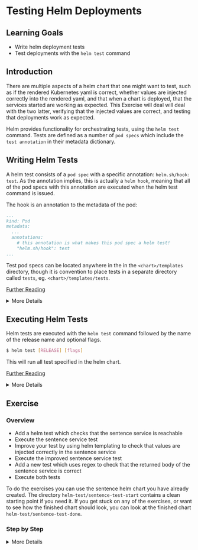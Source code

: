 # Testing Helm Deployments

## Learning Goals

- Write helm deployment tests
- Test deployments with the `helm test` command

## Introduction

There are multiple aspects of a helm chart that one might want to test, such as if the rendered Kubernetes yaml is correct, whether values are injected correctly into the rendered yaml, and that when a chart is deployed, that the services started are working as expected.
This Exercise will deal will deal with the two latter, verifying that the injected values are correct, and testing that deployments work as expected.

Helm provides functionality for orchestrating tests, using the `helm test` command.
Tests are defined as a number of `pod specs` which include the `test annotation` in their metadata dictionary.

## Writing Helm Tests

A helm test consists of a `pod spec` with a specific annotation: `helm.sh/hook: test`.
As the annotation implies, this is actually a `helm hook`, meaning that all of the pod specs with this annotation are executed when the helm test command is issued.

The hook is an annotation to the metadata of the pod:

```yaml
...
kind: Pod
metadata:
  ...
  annotations:
    # this annotation is what makes this pod spec a helm test!
    "helm.sh/hook": test
...
```

Test pod specs can be located anywhere in the in the `<chart>/templates` directory, though it is convention to place tests in a separate directory called `tests`, eg. `<chart>/templates/tests`.

[Further Reading](https://helm.sh/docs/topics/chart_tests/)

<details>
<summary>More Details</summary>

##### Helm Test Template

Below is an example of a complete boilerplate test pod spec:

```yaml
apiVersion: v1
kind: Pod
metadata:
  name: "{{ .Release.Name }}-example-test"
  annotations:
    # this annotation is what makes this pod spec a helm test!
    "helm.sh/hook": test
spec:
  restartPolicy: Never
  containers:
    - name: "{{ .Release.Name }}-example-test"
      image: <container-image>:<tag>
      command: ["example-command", "example-argument"]
```

**Note** that we set the `restartPolicy` to `Never`.
If we do not specify a restart policy, Kubernetes will try to be helpful, and will keep restarting our test pods, which will eventually fail the test once it reaches it's timeout.
Therefore make sure to specify the `restartPolicy`.

You can of course use all of the functionality of normal pod specs when writing tests, as well as use variable injection to template the tests themselves.

Here is an example test that will check if the http endpoint of the sentences application responds to requests:

```yaml
apiVersion: v1
kind: Pod
metadata:
  name: "{{ .Release.Name }}-sentence-svc-test"
  annotations:
    # this annotation is what makes this pod spec a helm test!
    "helm.sh/hook": test
spec:
  restartPolicy: Never
  containers:
    - name: "{{ .Release.Name }}-sentence-svc-test"
      image: praqma/network-multitool:minimal
      command: ["curl", "-s", "sentence:8080"]
```

##### command vs. args

When writing helm tests, you are likely to want to override the origin `ENTRYPOINT` or `CMD` defined in the Dockerfile of the image used in the test.
In kubernetes this is done, slightly unintuitively, by using the `command` key of the container spec to define the `ENTRYPOINT`, and the `args` key to define the `CMD` of the container.

An example of overwriting the entrypoint of container:
```yaml
spec:
  containers:
      ...
      command: ["curl", "-s", "sentence:8080"]
```

An example of overwriting both the entrypoint (with `command`) and the cmd (with `args`)
```yaml
spec:
  containers:
      ...
      command: ["curl"]
      args: ["-s", "sentence:8080"]
```
You can of course also use `args` by itself without modifying the `command`.

[Further Reading](https://kubernetes.io/docs/tasks/inject-data-application/define-command-argument-container/)

##### Helm Hooks / Automatically Removing Test Pods

You can use helm hooks in your test pod specs to do useful things.
An example could be to delete pods after they have completed successfully.
This is done with the `helms.sh/hook-delete-policy: hook-succeeded` hook.
The new hook is added to the annotations of the pod spec:

```yaml
apiVersion: v1
kind: Pod
metadata:
  name: "{{ .Release.Name }}-example-test"
  annotations:
    # this annotation is what makes this pod spec a helm test!
    "helm.sh/hook": test
    # we can use this hook to automatically delete the pod
    # after the test has succussfully run, but keep the pod if it fails
    # such that we can inspect why it failed
    "helm.sh/hook-delete-policy": hook-succeeded
```

> Note: With the current version of helm, v3.5.4, when using this hook, pods are deleted immediately, which means that the `helm test --logs <release>` will not print the logs, as the pods are deleted too early.
> This is a [known issue](https://github.com/helm/helm/issues/9098) and will hopefully soon be fixed.


[Further Reading](https://helm.sh/docs/topics/charts_hooks/)

##### (Don't Put) Multiple Test-Containers in the same Pod

Best practice when writing helm tests is to have each test container in it's own pod, but you can technically add as many containers to your test pods as you want.
Having multiple containers in the same pod, will mean that the pod will only succeed if all of the containers exit successfully, and the pod will fail if just one of the containers exit unsuccessfully.
This can be a useful pattern in certain cases, but you should know that if do so, the `helm test --logs` command will not work, as helm will not know which of the containers in the pod to get logs from, and it will be up to you to gather the logs some other way.
Therefore best practice is to put each test into it's own pod, such that all test logs can be viewed easily.

</details>

## Executing Helm Tests


Helm tests are executed with the `helm test` command followed by the name of the release name and optional flags.
```sh
$ helm test [RELEASE] [flags]
```
This will run all test specified in the helm chart.

[Further Reading](https://helm.sh/docs/helm/helm_test/)

<details>
<summary>More Details</summary>

##### Viewing Test Logs
The stdout/stderr of the test pods can be conveniently viewed when running tests by using the `--logs` flag on the test command.
```sh
$ helm test --logs [RELEASE]
```
The above command will run all of the tests and print the logs of each of the tests.

##### Waiting for all Chart Resources to be Ready
When deploying a helm chart that has tests, one will usually execute the tests each time a deployment of the chart is done.
One has to note though that executing a `$ helm test` immediately after a `$ helm install` might produce false failed tests, as the helm test command does not check if all of the chart resources are ready.
To alleviate this we can use the `--wait` flag on the install command to make helm wait for all of the chart resources to be ready before moving to the next command.
```sh
$ helm install --wait [RELEASE] [CHART] && helm test [RELEASE]
```
Hence the above command would first install the chart, then wait for all of the chart resources to be in the ready state, and then run the tests.


</details>

## Exercise

### Overview

- Add a helm test which checks that the sentence service is reachable
- Execute the sentence service test
- Improve your test by using helm templating to check that values are injected correctly in the sentence service
- Execute the improved sentence service test
- Add a new test which uses regex to check that the returned body of the sentence service is correct
- Execute both tests

To do the exercises you can use the sentence helm chart you have already created.
The directory `helm-test/sentence-test-start` contains a clean starting point if you need it.
If you get stuck on any of the exercises, or want to see how the finished chart should look, you can look at the finished chart `helm-test/sentence-test-done`.

### Step by Step

<details>
<summary>More Details</summary>

##### * Add a helm test which checks that the sentence service is reachable

Start by adding a `tests` directory to the templates of your sentences helm chart:
```sh
mkdir sentence-app/templates/tests
```
(assuming that your helm chart is called `sentence-app`)

Create a file in the new tests directory called `sentence-svc-test.yaml`, and add the following code to the file:
```yaml
apiVersion: v1
kind: Pod
metadata:
  name: "{{ .Release.Name }}-sentence-svc-test"
  annotations:
    # this annotation is what makes this pod spec a helm test!
    "helm.sh/hook": test
spec:
  restartPolicy: Never
  containers:
    - name: "{{ .Release.Name }}-sentence-svc-test"
      image: praqma/network-multitool:minimal
      command: ["curl", "-s", "sentence:8080"]
```

This helm test will run a pod, the pod will run a single container, which will use the curl command to make a HTTP request to the sentence service.
If the curl command receives a 200 response, then the container will exit with code 0, indicating a success.
If the curl command does not receive a 200 response, the container will exit with a code that is greater than 0, indicating a failed test.

Thus we can use this simple test to verify that after we have installed our chart, that our services are actually responding!

#### * Execute the sentence service test

Now let's execute the new test that we have created.
First we have to deploy the test to the Kubernetes cluster, so that Kubernetes knows what to do when we issue the test command, we can do that by upgrading the existing deployment.
If the chart is not currently installed, you should install it instead of upgrading.
```sh
$ helm upgrade sentences sentence-app
Release "sentences" has been upgraded. Happy Helming!
NAME: sentences
LAST DEPLOYED: Wed Apr 28 08:42:36 2021
NAMESPACE: default
STATUS: deployed
REVISION: 2
```

Verify that all resources are correctly deployed with `kubectl get`.

It is important that all pods are in the `ready` state, since otherwise we might get a false negative when we run the test.

Now execute the test:
```sh
$ helm test sentences
NAME: sentences
LAST DEPLOYED: Wed Apr 28 08:42:36 2021
NAMESPACE: default
STATUS: deployed
REVISION: 2
TEST SUITE:     sentences-sentence-svc-test
Last Started:   Wed Apr 28 08:42:41 2021
Last Completed: Wed Apr 28 08:42:45 2021
Phase:          Succeeded
```

As we can see from the output, the test executed successfully.

We can inspect the test pod:
```sh
$ kubectl get pods
NAME                             READY   STATUS      RESTARTS   AGE
NAME                             READY   STATUS      RESTARTS   AGE
sentence-age-7c948b5d88-vrmbp    1/1     Running     0          3m27s
sentence-name-5687d74d64-mmhzs   1/1     Running     0          3m27s
sentences-668bd45d9-t5gn4        1/1     Running     0          3m27s
sentences-sentence-svc-test      0/1     Completed   0          2m58s

$ kubectl logs sentences-sentence-svc-test
Michael is 17 years
```

Clean up the test pod:
```sh
$ kubectl delete pod sentences-sentece-svc-test
```

#### * Improve your test by using helm templating to check that values are injected correctly in the sentence service

Now let's test the templating functionality of helm.

Change the following lines in your sentence service template `templates/sentences-svc.yaml`:

From:
```yaml
...
metadata:
  ...
  name: sentence
spec:
  ports:
    - port: 8080
      ...
  ...
```
To:
```yaml
...
metadata:
  ...
  name: {{ .Values.sentences.service.name }}
spec:
  ports:
    - port: {{ .Values.sentences.service.port }}
      ...
  ...
```


Next we change the test to use the same service name and port:

Change `templates/tests/sentence-svc-test.yaml` from:
```yaml
...
spec:
  ...
  containers:
    ...
      command: ["curl", "-s", "sentence:8080"]
```

To:
```yaml
...
spec:
  ...
  containers:
    ...
      command: ["curl", "-s", "{{ .Values.sentences.service.name }}:{{ .Values.sentences.service.port }}"]
```

Next we add the service name and port values to the `values.yaml`.
Edit `sentence-app/values.yaml`, and add the `name: sentence` and `port: 9090` values under the sentence service:
```yaml
sentences:
  ...
  service:
    ...
    port: 9090
    name: sentence
```

This change enables us to template the service name and port that the sentence service will use.
The cool thing is that we can use the same templating in our test specification.
This is cool because we can use it to test that the service is actually using the values we have specified.

#### * Execute the improved sentence service test

Upgrade the helm installation like you did before, and run the test the same way as before.

The test should succeed.

Remember to clean up the test pod after the test has run.

#### * Add a new test which uses regex to check that the returned body of the sentence service is correct

Helm test pod specs can contain any container executing arbitrary commands.
Let's try a more elaborate test.
We will use regex to test that the body of the HTTP response follows an exepcted pattern, in order verify that the service is not only responding, but returns the correct result.

The sentence application returns a response that looks like this:
```
Terry is 89 years
```
We can break that into a pattern with four sections: a capitalized name, the word 'is', a number and finally the word 'years'.

We can create a regex statement to match this:
```regex
^[A-Z][a-z]+\ is\ \d+\ years$
```
If you are not sure how regex works, then don't worry, the important part is that this statement will verify that a response from the service follows the pattern outlined above.

We could verify the regex using shell commands, but that can get messy and hard to maintain, so let's use programming language to write our test in.

We have prepared a small golang program that will query the endpoint and very the regex.
The golang code is located in `helm-test/sentence-regex-test/sentence_regex.go`, but the implementation is not important for the purpose of this exercise.
The program will return a exit code 0 if the regex matches, and 1 if it does not.
The program has already been packaged in a [docker image](https://hub.docker.com/r/releasepraqma/sentence-regex-test) so that we can use it a test spec.

We add a new test spec:

Create a new file: `sentence-app/templates/tests/sentence-regex-test.yaml`

And add the code:
```yaml
apiVersion: v1
kind: Pod
metadata:
  name: "{{ .Release.Name }}-sentence-regex-test"
  annotations:
    "helm.sh/hook": test
spec:
  restartPolicy: Never
  containers:
    - name: "{{ .Release.Name }}-sentence-regex-test"
      image: releasepraqma/sentence-regex-test:latest
      args: ["http://{{ .Values.sentences.service.name }}:{{ .Values.sentences.service.port }}"]
```

The above pod spec should look familiar, and the interesting to note is that it uses the image with the regex golang test, and takes the templated endpoint as it's argument.


#### * Execute both tests

Now upgrade the helm chart to install the new test.

Execute the test command.
This time helm will execute both of our tests sequentially:

```sh
$ helm test sentences
NAME: sentences
LAST DEPLOYED: Wed Apr 28 09:30:59 2021
NAMESPACE: default
STATUS: deployed
REVISION: 3
TEST SUITE:     sentences-sentence-regex-test
Last Started:   Wed Apr 28 09:31:08 2021
Last Completed: Wed Apr 28 09:31:13 2021
Phase:          Succeeded
TEST SUITE:     sentences-sentence-svc-test
Last Started:   Wed Apr 28 09:31:13 2021
Last Completed: Wed Apr 28 09:31:14 2021
Phase:          Succeeded

$ kubectl logs sentences-sentence-regex-test
2021/04/28 07:31:13 response: ' Michael is 13 years ' is valid.
```

You can add as many tests as you need to your helm chart, and the `test` command will execute all of them.

</details>
